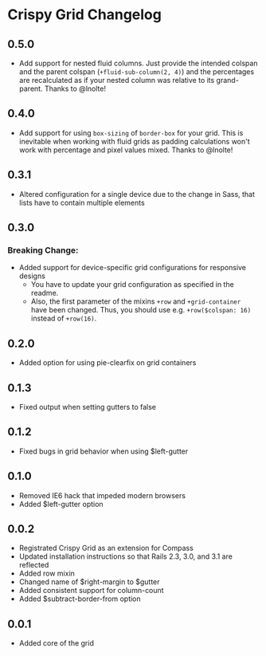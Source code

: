 # Crispy Grid Changelog

## 0.5.0

* Add support for nested fluid columns. Just provide the intended colspan and the parent colspan (`+fluid-sub-column(2, 4)`) and the percentages are recalculated as if your nested column was relative to its grand-parent.
  Thanks to @lnolte!

## 0.4.0

* Add support for using `box-sizing` of `border-box` for your grid. This is inevitable when working with fluid grids as padding calculations won't work with percentage and pixel values mixed.
  Thanks to @lnolte!

## 0.3.1

* Altered configuration for a single device due to the change in Sass, that lists have to contain multiple elements

## 0.3.0

### Breaking Change:

* Added support for device-specific grid configurations for responsive designs
  * You have to update your grid configuration as specified in the readme.
  * Also, the first parameter of the mixins `+row` and `+grid-container` have been changed. Thus, you should use e.g. `+row($colspan: 16)` instead of `+row(16)`.

## 0.2.0

* Added option for using pie-clearfix on grid containers

## 0.1.3

* Fixed output when setting gutters to false

## 0.1.2

* Fixed bugs in grid behavior when using $left-gutter

## 0.1.0

* Removed IE6 hack that impeded modern browsers
* Added $left-gutter option

## 0.0.2

* Registrated Crispy Grid as an extension for Compass 
* Updated installation instructions so that Rails 2.3, 3.0, and 3.1 are reflected
* Added row mixin
* Changed name of $right-margin to $gutter
* Added consistent support for column-count
* Added $subtract-border-from option

## 0.0.1

* Added core of the grid
